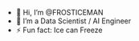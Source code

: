 - 👋 Hi, I’m @FROSTICEMAN 
- 👀 I’m a Data Scientist / AI Engineer
- ⚡ Fun fact: Ice can Freeze

<!---
FROSTICEMAN/FROSTICEMAN is a ✨ special ✨ repository because its `README.md` (this file) appears on your GitHub profile.
You can click the Preview link to take a look at your changes.
--->
